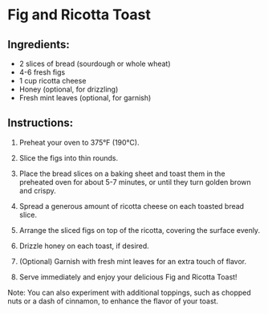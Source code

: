 # Fig and Ricotta Toast

## Ingredients:

- 2 slices of bread (sourdough or whole wheat)
- 4-6 fresh figs
- 1 cup ricotta cheese
- Honey (optional, for drizzling)
- Fresh mint leaves (optional, for garnish)

## Instructions:

1. Preheat your oven to 375°F (190°C).

2. Slice the figs into thin rounds.

3. Place the bread slices on a baking sheet and toast them in the preheated oven for about 5-7 minutes, or until they turn golden brown and crispy.

4. Spread a generous amount of ricotta cheese on each toasted bread slice.

5. Arrange the sliced figs on top of the ricotta, covering the surface evenly.

6. Drizzle honey on each toast, if desired.

7. (Optional) Garnish with fresh mint leaves for an extra touch of flavor.

8. Serve immediately and enjoy your delicious Fig and Ricotta Toast!

Note: You can also experiment with additional toppings, such as chopped nuts or a dash of cinnamon, to enhance the flavor of your toast.